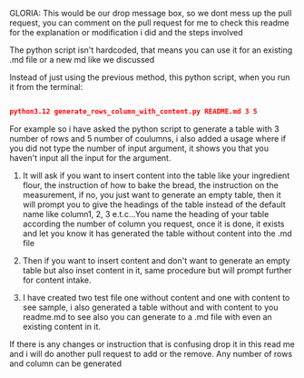 GLORIA: This would be our drop message box, so we dont mess up the pull request, you can comment on the pull request for me to check this readme for the explanation or modification i did and the steps involved

The python script isn't hardcoded, that means you can use it for an existing .md file or a new md like we discussed

Instead of just using the previous method, this python script, when you run it from the terminal:

```json

python3.12 generate_rows_column_with_content.py README.md 3 5

```
For example so i have asked the python script to generate a table with 3 number of rows and 5 number of coulumns, i also added a usage where if you did not type the number of input argument, it shows you that you haven't input all the input for the argument.

1. It will ask if you want to insert content into the table like your ingredient flour, the instruction of how to bake the bread, the instruction on the measurement, if no, you just want to generate an empty table, then it will prompt you to give the headings of the table instead of the default name like column1, 2, 3 e.t.c...You name the heading of your table according the number of column you request, once it is done, it exists and let you know it has generated the table without content into the .md file

2. Then if you want to insert content and don't want to generate an empty table but also inset content in it, same procedure but will prompt further for content intake.

3. I have created two test file one without content and one with content to see sample, i also generated a table without and with content to you readme.md to see also you can generate to a .md file with even an existing content in it.

If there is any changes or instruction that is confusing drop it in this read me and i will do another pull request to add or the remove. Any number of rows and column can be generated